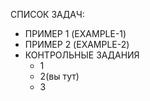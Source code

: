 СПИСОК ЗАДАЧ:
- ПРИМЕР 1 (EXAMPLE-1)
- ПРИМЕР 2 (EXAMPLE-2)
- КОНТРОЛЬНЫЕ ЗАДАНИЯ
	- 1
	- 2(вы тут)
	- 3 
